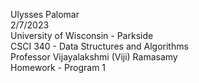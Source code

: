 Ulysses Palomar \
2/7/2023 \
University of Wisconsin - Parkside \
CSCI 340 - Data Structures and Algorithms \
Professor Vijayalakshmi (Viji) Ramasamy \
Homework - Program 1